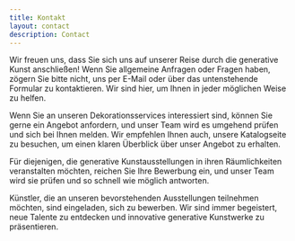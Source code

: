 ```yaml
---
title: Kontakt
layout: contact
description: Contact
---
```


Wir freuen uns, dass Sie sich uns auf unserer Reise durch die generative Kunst anschließen! Wenn Sie allgemeine Anfragen oder Fragen haben, zögern Sie bitte nicht, uns per E-Mail oder über das untenstehende Formular zu kontaktieren. Wir sind hier, um Ihnen in jeder möglichen Weise zu helfen.

Wenn Sie an unseren Dekorationsservices interessiert sind, können Sie gerne ein Angebot anfordern, und unser Team wird es umgehend prüfen und sich bei Ihnen melden. Wir empfehlen Ihnen auch, unsere Katalogseite zu besuchen, um einen klaren Überblick über unser Angebot zu erhalten.

Für diejenigen, die generative Kunstausstellungen in ihren Räumlichkeiten veranstalten möchten, reichen Sie Ihre Bewerbung ein, und unser Team wird sie prüfen und so schnell wie möglich antworten.

Künstler, die an unseren bevorstehenden Ausstellungen teilnehmen möchten, sind eingeladen, sich zu bewerben. Wir sind immer begeistert, neue Talente zu entdecken und innovative generative Kunstwerke zu präsentieren.
